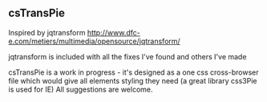 csTransPie
------------------------
Inspired by jqtransform  http://www.dfc-e.com/metiers/multimedia/opensource/jqtransform/ 

jqtransform is included with all the fixes I've found and others I've made

csTransPie is a work in progress - it's designed as a one css cross-browser file which would give all elements styling they need
(a great library css3Pie is used for IE)
All suggestions are welcome.